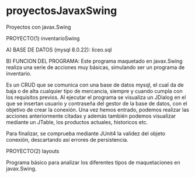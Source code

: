 # proyectosJavaxSwing
Proyectos con javax.Swing

PROYECTO(1) inventarioSwing

A) BASE DE DATOS (mysql 8.0.22): 
liceo.sql

B) FUNCION DEL PROGRAMA:
Este programa maquetado en javax.Swing realiza una serie de acciones muy básicas,
simulando ser un programa de inventario.

Es un CRUD que se comunica con una base de datos mysql, el cual da de baja o de alta cualquier tipo de mercancia,
siempre y cuando cumpla con los requisitos previos. Al ejecutar el programa se visualiza un JDialog en el que se insertan usuario y contraseña
del gestor de la base de datos, con el objetivo de crear la conexión. Una vez hemos entrado, podemos realizar las acciones anteriormente citadas y
además también podemos visualizar mediante un JTable, los productos actuales, historicos etc.  

Para finalizar, se comprueba mediante JUnit4 la validez del objeto conexión, descartando así errores de persistencia.

PROYECTO(2) layouts

Programa básico para analizar los diferentes tipos de maquetaciones en javax.Swing.


